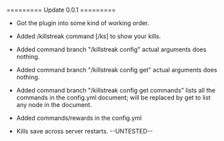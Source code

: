 ========= Update 0.0.1 =========

+ Got the plugin into some kind of working order.

+ Added /killstreak command [/ks] to show your kills.
+ Added command branch "/killstreak config" actual arguments does 
nothing.
+ Added command branch "/killstreak config get" actual arguments does 
nothing.
+ Added command branch "/killstreak config get commands" lists all the 
commands in the config.yml document; will be replaced by get to list 
any node in the document.
+ Added commands/rewards in the config.yml
+ Kills save across server restarts. --UNTESTED--
